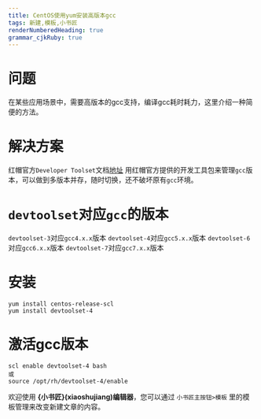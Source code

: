 ```yaml
---
title: CentOS使用yum安装高版本gcc
tags: 新建,模板,小书匠
renderNumberedHeading: true
grammar_cjkRuby: true
---
```

# 问题
在某些应用场景中，需要高版本的gcc支持，编译gcc耗时耗力，这里介绍一种简便的方法。

# 解决方案
红帽官方`Developer Toolset`文档[地址](https://access.redhat.com/documentation/en-us/red_hat_developer_toolset/8/)
用红帽官方提供的开发工具包来管理`gcc`版本，可以做到多版本并存，随时切换，还不破坏原有`gcc`环境。

# `devtoolset`对应`gcc`的版本
`devtoolset-3`对应`gcc4.x.x`版本
`devtoolset-4`对应`gcc5.x.x`版本
`devtoolset-6`对应`gcc6.x.x`版本
`devtoolset-7`对应`gcc7.x.x`版本

# 安装
```
yum install centos-release-scl
yum install devtoolset-4
```

# 激活gcc版本
```
scl enable devtoolset-4 bash
或
source /opt/rh/devtoolset-4/enable
```

欢迎使用 **{小书匠}(xiaoshujiang)编辑器**，您可以通过 `小书匠主按钮>模板` 里的模板管理来改变新建文章的内容。